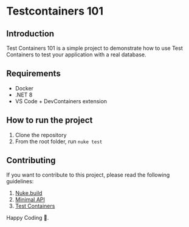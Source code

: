 # Testcontainers 101

## Introduction

Test Containers 101 is a simple project to demonstrate how to use Test Containers to test your application with a real database.

## Requirements

- Docker
- .NET 8
- VS Code + DevContainers extension

## How to run the project

1. Clone the repository
2. From the root folder, run `nuke test`

## Contributing

If you want to contribute to this project, please read the following guidelines:

1. [Nuke.build](https://nuke.build/)
2. [Minimal API](https://learn.microsoft.com/en-us/aspnet/core/fundamentals/minimal-apis?view=aspnetcore-7.0)
3. [Test Containers](https://www.testcontainers.org/)

Happy Coding 🚀.
